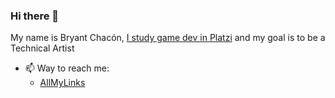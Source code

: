 ### Hi there 👋

My name is Bryant Chacón, [I study game dev in Platzi](https://platzi.com/p/bryantchacon/) and my goal is to be a Technical Artist

- 📫 Way to reach me:
  - [AllMyLinks](https://allmylinks.com/bryantchacon)
